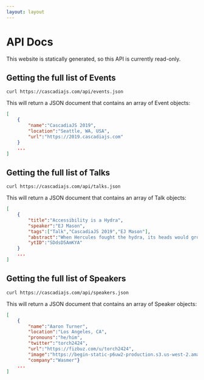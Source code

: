 ```yaml
---
layout: layout
---
```

# API Docs

This website is statically generated, so this API is currently read-only.

## Getting the full list of Events

`curl https://cascadiajs.com/api/events.json`

This will return a JSON document that contains an array of Event objects:

```json
[
    {
        "name":"CascadiaJS 2019",
        "location":"Seattle, WA, USA",
        "url":"https://2019.cascadiajs.com"
    }
    ...
]
```

## Getting the full list of Talks

`curl https://cascadiajs.com/api/talks.json`

This will return a JSON document that contains an array of Talk objects:

```json
[
    {
        "title":"Accessibility is a Hydra",
        "speaker":"EJ Mason",
        "tags":["Talk","CascadiaJS 2019","EJ Mason"],
        "abstract":"When Hercules fought the hydra, its heads would grow back no matter how many times he cut them off. Web accessibility professionals put repeated effort toward fighting accessibility barriers, and often feel like their work is never done. If we want to prevail against accessibility barriers, we have to understand our own hydra: we have to talk about ableism.",
        "ytID":"SDdsD5AmKYA"
    }
    ...
]
```

## Getting the full list of Speakers

`curl https://cascadiajs.com/api/speakers.json`

This will return a JSON document that contains an array of Speaker objects:

```json
[
    {
        "name":"Aaron Turner",
        "location":"Los Angeles, CA",
        "pronouns":"he/him",
        "twitter":"torch2424",
        "url":"https://fizbuz.com/u/torch2424",
        "image":"https://begin-static-p6uw2-production.s3.us-west-2.amazonaws.com/forest-1dg/images/speakers/aaron-turner.jpg",
        "company":"Wasmer"}
    ...
]
```
